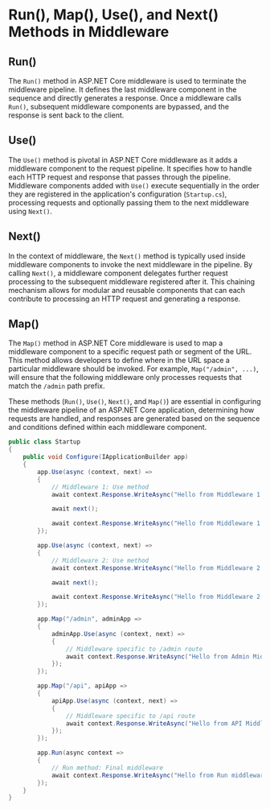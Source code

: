 # Run(), Map(), Use(), and Next() Methods in Middleware

## Run()

The `Run()` method in ASP.NET Core middleware is used to terminate the middleware pipeline. It defines the last middleware component in the sequence and directly generates a response. Once a middleware calls `Run()`, subsequent middleware components are bypassed, and the response is sent back to the client.

## Use()

The `Use()` method is pivotal in ASP.NET Core middleware as it adds a middleware component to the request pipeline. It specifies how to handle each HTTP request and response that passes through the pipeline. Middleware components added with `Use()` execute sequentially in the order they are registered in the application's configuration (`Startup.cs`), processing requests and optionally passing them to the next middleware using `Next()`.

## Next()

In the context of middleware, the `Next()` method is typically used inside middleware components to invoke the next middleware in the pipeline. By calling `Next()`, a middleware component delegates further request processing to the subsequent middleware registered after it. This chaining mechanism allows for modular and reusable components that can each contribute to processing an HTTP request and generating a response.

## Map()

The `Map()` method in ASP.NET Core middleware is used to map a middleware component to a specific request path or segment of the URL. This method allows developers to define where in the URL space a particular middleware should be invoked. For example, `Map("/admin", ...)`, will ensure that the following middleware only processes requests that match the `/admin` path prefix.

These methods (`Run()`, `Use()`, `Next()`, and `Map()`) are essential in configuring the middleware pipeline of an ASP.NET Core application, determining how requests are handled, and responses are generated based on the sequence and conditions defined within each middleware component.

```C#
public class Startup
{
    public void Configure(IApplicationBuilder app)
    {
        app.Use(async (context, next) =>
        {
            // Middleware 1: Use method
            await context.Response.WriteAsync("Hello from Middleware 1 (before)!\n");

            await next();

            await context.Response.WriteAsync("Hello from Middleware 1 (after)!\n");
        });

        app.Use(async (context, next) =>
        {
            // Middleware 2: Use method
            await context.Response.WriteAsync("Hello from Middleware 2 (before)!\n");

            await next();

            await context.Response.WriteAsync("Hello from Middleware 2 (after)!\n");
        });

        app.Map("/admin", adminApp =>
        {
            adminApp.Use(async (context, next) =>
            {
                // Middleware specific to /admin route
                await context.Response.WriteAsync("Hello from Admin Middleware!\n");
            });
        });

        app.Map("/api", apiApp =>
        {
            apiApp.Use(async (context, next) =>
            {
                // Middleware specific to /api route
                await context.Response.WriteAsync("Hello from API Middleware!\n");
            });
        });

        app.Run(async context =>
        {
            // Run method: Final middleware
            await context.Response.WriteAsync("Hello from Run middleware!\n");
        });
    }
}
```
